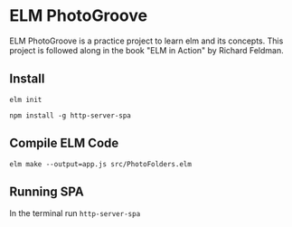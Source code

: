 # ELM PhotoGroove

ELM PhotoGroove is a practice project to learn elm and its concepts. This project is followed along in the book "ELM in Action" by Richard Feldman.

## Install

`elm init`

`npm install -g http-server-spa`

## Compile ELM Code

`elm make --output=app.js src/PhotoFolders.elm`

## Running SPA

In the terminal run `http-server-spa`
